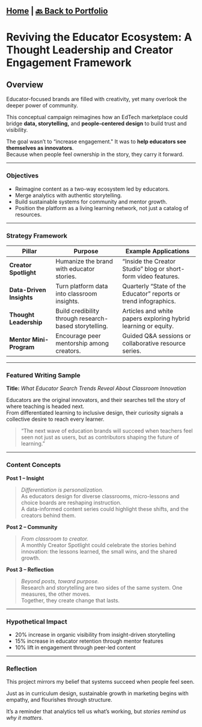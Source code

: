 [Home](https://stacynwigwe.github.io/product-experiments/) | 
[🔙 Back to Portfolio](https://stacynwigwe.github.io/portfolio/)
---
# Reviving the Educator Ecosystem: A Thought Leadership and Creator Engagement Framework

## Overview  
Educator-focused brands are filled with creativity, yet many overlook the deeper power of community.  

This conceptual campaign reimagines how an EdTech marketplace could bridge **data, storytelling,** and **people-centered design** to build trust and visibility.

The goal wasn’t to “increase engagement." It was to **help educators see themselves as innovators**.  
Because when people feel ownership in the story, they carry it forward.

---

### Objectives  
- Reimagine content as a two-way ecosystem led by educators.  
- Merge analytics with authentic storytelling.  
- Build sustainable systems for community and mentor growth.  
- Position the platform as a living learning network, not just a catalog of resources.  

---

### Strategy Framework  

| Pillar | Purpose | Example Applications |
|--------|----------|----------------------|
| **Creator Spotlight** | Humanize the brand with educator stories. | “Inside the Creator Studio” blog or short-form video features. |
| **Data-Driven Insights** | Turn platform data into classroom insights. | Quarterly “State of the Educator” reports or trend infographics. |
| **Thought Leadership** | Build credibility through research-based storytelling. | Articles and white papers exploring hybrid learning or equity. |
| **Mentor Mini-Program** | Encourage peer mentorship among creators. | Guided Q&A sessions or collaborative resource series. |

---

### Featured Writing Sample  
**Title:** *What Educator Search Trends Reveal About Classroom Innovation*  

Educators are the original innovators, and their searches tell the story of where teaching is headed next.  
From differentiated learning to inclusive design, their curiosity signals a collective desire to reach every learner.  

> “The next wave of education brands will succeed when teachers feel seen not just as users, but as contributors shaping the future of learning.”  

---

### Content Concepts  

**Post 1 – Insight**  
> *Differentiation is personalization.*  
> As educators design for diverse classrooms, micro-lessons and choice boards are reshaping instruction.  
> A data-informed content series could highlight these shifts, and the creators behind them.  

**Post 2 – Community**  
> *From classroom to creator.*  
> A monthly Creator Spotlight could celebrate the stories behind innovation: the lessons learned, the small wins, and the shared growth.  

**Post 3 – Reflection**  
> *Beyond posts, toward purpose.*  
> Research and storytelling are two sides of the same system. One measures, the other moves.  
> Together, they create change that lasts.  

---

### Hypothetical Impact  
- 20% increase in organic visibility from insight-driven storytelling  
- 15% increase in educator retention through mentor features  
- 10% lift in engagement through peer-led content  

---

### Reflection  
This project mirrors my belief that systems succeed when people feel seen.  

Just as in curriculum design, sustainable growth in marketing begins with empathy, and flourishes through structure.  

It’s a reminder that analytics tell us what’s working, but *stories remind us why it matters*.
